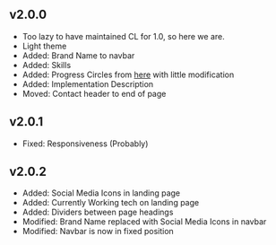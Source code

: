 ## v2.0.0

* Too lazy to have maintained CL for 1.0, so here we are.
* Light theme
* Added: Brand Name to navbar
* Added: Skills
* Added: Progress Circles from [here](https://www.cssscript.com/pure-css-circular-percentage-bar/) with little modification
* Added: Implementation Description
* Moved: Contact header to end of page

## v2.0.1

* Fixed: Responsiveness (Probably)

## v2.0.2

* Added: Social Media Icons in landing page
* Added: Currently Working tech on landing page
* Added: Dividers between page headings
* Modified: Brand Name replaced with Social Media Icons in navbar
* Modified: Navbar is now in fixed position